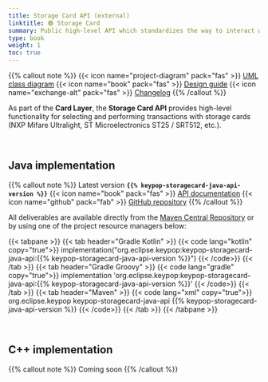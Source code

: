 ```yaml
---
title: Storage Card API (external)
linktitle: 🟢 Storage Card
summary: Public high-level API which standardizes the way to interact with storage cards (NXP Mifare Ultralight, ST Microelectronics ST25 / SRT512, etc.).
type: book
weight: 1
toc: true
---
```


{{% callout note %}}
{{< icon name="project-diagram" pack="fas" >}} [UML class diagram](https://docs.terminal-api.calypsonet.org/calypsonet-terminal-storagecard-uml-api/)
<span class="component-metadata">{{< icon name="book" pack="fas" >}} [Design guide](https://terminal-api.calypsonet.org/specifications/card-layer-storagecard/storagecard-api/)</span>
<span class="component-metadata">{{< icon name="exchange-alt" pack="fas" >}} [Changelog](https://github.com/eclipse-keypop/keypop-storagecard-java-api/blob/main/CHANGELOG.md)</span>
{{% /callout %}}

As part of the **Card Layer**, the **Storage Card API** provides high-level functionality for selecting and performing
transactions with storage cards (NXP Mifare Ultralight, ST Microelectronics ST25 / SRT512, etc.).

<br>

## Java implementation
{{% callout note %}}
Latest version **`{{% keypop-storagecard-java-api-version %}}`**
<span class="component-metadata">{{< icon name="book" pack="fas" >}} [API documentation](https://docs.keypop.org/keypop-storagecard-java-api/)</span>
<span class="component-metadata">{{< icon name="github" pack="fab" >}} [GitHub repository](https://github.com/eclipse-keypop/keypop-storagecard-java-api/)</span>
{{% /callout %}}

All deliverables are available directly from the [Maven Central Repository](https://central.sonatype.com/search?q=keypop-storagecard-java-api) or by using one of the project resource managers below:

{{< tabpane >}}
{{< tab header="Gradle Kotlin" >}}
{{< code lang="kotlin" copy="true">}}
implementation("org.eclipse.keypop:keypop-storagecard-java-api:{{% keypop-storagecard-java-api-version %}}")
{{< /code>}}
{{< /tab >}}
{{< tab header="Gradle Groovy" >}}
{{< code lang="gradle" copy="true">}}
implementation 'org.eclipse.keypop:keypop-storagecard-java-api:{{% keypop-storagecard-java-api-version %}}'
{{< /code>}}
{{< /tab >}}
{{< tab header="Maven" >}}
{{< code lang="xml" copy="true">}}
<dependency>
    <groupId>org.eclipse.keypop</groupId>
    <artifactId>keypop-storagecard-java-api</artifactId>
    <version>{{% keypop-storagecard-java-api-version %}}</version>
</dependency>
{{< /code>}}
{{< /tab >}}
{{< /tabpane >}}

<br>

## C++ implementation
{{% callout note %}} Coming soon {{% /callout %}}